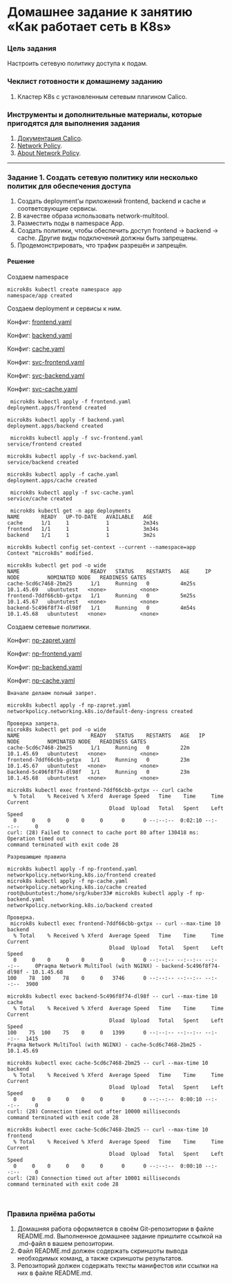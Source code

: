 # Домашнее задание к занятию «Как работает сеть в K8s»

### Цель задания

Настроить сетевую политику доступа к подам.

### Чеклист готовности к домашнему заданию

1. Кластер K8s с установленным сетевым плагином Calico.

### Инструменты и дополнительные материалы, которые пригодятся для выполнения задания

1. [Документация Calico](https://www.tigera.io/project-calico/).
2. [Network Policy](https://kubernetes.io/docs/concepts/services-networking/network-policies/).
3. [About Network Policy](https://docs.projectcalico.org/about/about-network-policy).

-----

### Задание 1. Создать сетевую политику или несколько политик для обеспечения доступа

1. Создать deployment'ы приложений frontend, backend и cache и соответсвующие сервисы.
2. В качестве образа использовать network-multitool.
3. Разместить поды в namespace App.
4. Создать политики, чтобы обеспечить доступ frontend -> backend -> cache. Другие виды подключений должны быть запрещены.
5. Продемонстрировать, что трафик разрешён и запрещён.

#### Решение

Создаем namespace

```
microk8s kubectl create namespace app
namespace/app created
```

Создаем deployment и сервисы к ним.

Конфиг: [frontend.yaml](frontend.yaml)

Конфиг: [backend.yaml](backend.yaml)

Конфиг: [cache.yaml](cache.yaml)

Конфиг: [svc-frontend.yaml](svc-frontend.yaml)

Конфиг: [svc-backend.yaml](svc-backend.yaml)

Конфиг: [svc-cache.yaml](svc-cache.yaml)
```
 microk8s kubectl apply -f frontend.yaml
deployment.apps/frontend created

microk8s kubectl apply -f backend.yaml
deployment.apps/backend created

 microk8s kubectl apply -f svc-frontend.yaml
service/frontend created

microk8s kubectl apply -f svc-backend.yaml
service/backend created

microk8s kubectl apply -f cache.yaml
deployment.apps/cache created

 microk8s kubectl apply -f svc-cache.yaml
service/cache created

 microk8s kubectl get -n app deployments
NAME       READY   UP-TO-DATE   AVAILABLE   AGE
cache      1/1     1            1           2m34s
frontend   1/1     1            1           3m34s
backend    1/1     1            1           3m2s

microk8s kubectl config set-context --current --namespace=app
Context "microk8s" modified.

microk8s kubectl get pod -o wide
NAME                       READY   STATUS    RESTARTS   AGE     IP           NODE         NOMINATED NODE   READINESS GATES
cache-5cd6c7468-2bm25      1/1     Running   0          4m25s   10.1.45.69   ubuntutest   <none>           <none>
frontend-7ddf66cbb-gxtpx   1/1     Running   0          5m25s   10.1.45.67   ubuntutest   <none>           <none>
backend-5c496f8f74-dl98f   1/1     Running   0          4m54s   10.1.45.68   ubuntutest   <none>           <none>
```

Создаем сетевые политики.

Конфиг: [np-zapret.yaml](np-zapret.yaml)

Конфиг: [np-frontend.yaml](np-frontend.yaml)

Конфиг: [np-backend.yaml](np-backend.yaml)

Конфиг: [np-cache.yaml](np-cache.yaml)

```
Вначале делаем полный запрет.

microk8s kubectl apply -f np-zapret.yaml
networkpolicy.networking.k8s.io/default-deny-ingress created

Проверка запрета.
microk8s kubectl get pod -o wide
NAME                       READY   STATUS    RESTARTS   AGE   IP           NODE         NOMINATED NODE   READINESS GATES
cache-5cd6c7468-2bm25      1/1     Running   0          22m   10.1.45.69   ubuntutest   <none>           <none>
frontend-7ddf66cbb-gxtpx   1/1     Running   0          23m   10.1.45.67   ubuntutest   <none>           <none>
backend-5c496f8f74-dl98f   1/1     Running   0          23m   10.1.45.68   ubuntutest   <none>           <none>

microk8s kubectl exec frontend-7ddf66cbb-gxtpx -- curl cache
  % Total    % Received % Xferd  Average Speed   Time    Time     Time  Current
                                 Dload  Upload   Total   Spent    Left  Speed
  0     0    0     0    0     0      0      0 --:--:--  0:02:10 --:--:--     0
curl: (28) Failed to connect to cache port 80 after 130418 ms: Operation timed out
command terminated with exit code 28

Разрешающие правила

microk8s kubectl apply -f np-frontend.yaml
networkpolicy.networking.k8s.io/frontend created
microk8s kubectl apply -f np-cache.yaml
networkpolicy.networking.k8s.io/cache created
root@ubuntutest:/home/srg/kuber33# microk8s kubectl apply -f np-backend.yaml
networkpolicy.networking.k8s.io/backend created

Проверка.
 microk8s kubectl exec frontend-7ddf66cbb-gxtpx -- curl --max-time 10 backend
  % Total    % Received % Xferd  Average Speed   Time    Time     Time  Current
                                 Dload  Upload   Total   Spent    Left  Speed
  0     0    0     0    0     0      0      0 --:--:-- --:--:-- --:--:--     0Praqma Network MultiTool (with NGINX) - backend-5c496f8f74-dl98f - 10.1.45.68
100    78  100    78    0     0   3746      0 --:--:-- --:--:-- --:--:--  3900

microk8s kubectl exec backend-5c496f8f74-dl98f -- curl --max-time 10 cache
  % Total    % Received % Xferd  Average Speed   Time    Time     Time  Current
                                 Dload  Upload   Total   Spent    Left  Speed
100    75  100    75    0     0   1399      0 --:--:-- --:--:-- --:--:--  1415
Praqma Network MultiTool (with NGINX) - cache-5cd6c7468-2bm25 - 10.1.45.69

microk8s kubectl exec cache-5cd6c7468-2bm25 -- curl --max-time 10 backend
  % Total    % Received % Xferd  Average Speed   Time    Time     Time  Current
                                 Dload  Upload   Total   Spent    Left  Speed
  0     0    0     0    0     0      0      0 --:--:--  0:00:10 --:--:--     0
curl: (28) Connection timed out after 10000 milliseconds
command terminated with exit code 28

microk8s kubectl exec cache-5cd6c7468-2bm25 -- curl --max-time 10 frontend
  % Total    % Received % Xferd  Average Speed   Time    Time     Time  Current
                                 Dload  Upload   Total   Spent    Left  Speed
  0     0    0     0    0     0      0      0 --:--:--  0:00:10 --:--:--     0
curl: (28) Connection timed out after 10001 milliseconds
command terminated with exit code 28



```

### Правила приёма работы

1. Домашняя работа оформляется в своём Git-репозитории в файле README.md. Выполненное домашнее задание пришлите ссылкой на .md-файл в вашем репозитории.
2. Файл README.md должен содержать скриншоты вывода необходимых команд, а также скриншоты результатов.
3. Репозиторий должен содержать тексты манифестов или ссылки на них в файле README.md.
